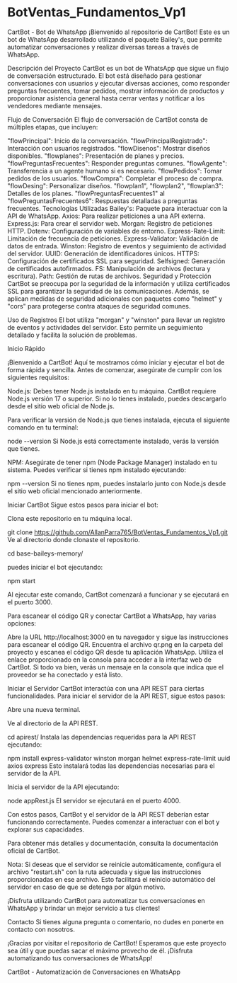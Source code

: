 # BotVentas_Fundamentos_Vp1

CartBot - Bot de WhatsApp
¡Bienvenido al repositorio de CartBot! Este es un bot de WhatsApp desarrollado utilizando el paquete Bailey's, que permite automatizar conversaciones y realizar diversas tareas a través de WhatsApp.

Descripción del Proyecto
CartBot es un bot de WhatsApp que sigue un flujo de conversación estructurado. El bot está diseñado para gestionar conversaciones con usuarios y ejecutar diversas acciones, como responder preguntas frecuentes, tomar pedidos, mostrar información de productos y proporcionar asistencia general hasta cerrar ventas y notificar a los vendedores mediante mensajes.

Flujo de Conversación
El flujo de conversación de CartBot consta de múltiples etapas, que incluyen:

"flowPrincipal": Inicio de la conversación.
"flowPrincipalRegistrado": Interacción con usuarios registrados.
"flowDisenos": Mostrar diseños disponibles.
"flowplanes": Presentación de planes y precios.
"flowPreguntasFrecuentes": Responder preguntas comunes.
"flowAgente": Transferencia a un agente humano si es necesario.
"flowPedidos": Tomar pedidos de los usuarios.
"flowCompra": Completar el proceso de compra.
"flowDesing": Personalizar diseños.
"flowplan1", "flowplan2", "flowplan3": Detalles de los planes.
"flowPreguntasFrecuentes1" al "flowPreguntasFrecuentes6": Respuestas detalladas a preguntas frecuentes.
Tecnologías Utilizadas
Bailey's: Paquete para interactuar con la API de WhatsApp.
Axios: Para realizar peticiones a una API externa.
Express.js: Para crear el servidor web.
Morgan: Registro de peticiones HTTP.
Dotenv: Configuración de variables de entorno.
Express-Rate-Limit: Limitación de frecuencia de peticiones.
Express-Validator: Validación de datos de entrada.
Winston: Registro de eventos y seguimiento de actividad del servidor.
UUID: Generación de identificadores únicos.
HTTPS: Configuración de certificados SSL para seguridad.
Selfsigned: Generación de certificados autofirmados.
FS: Manipulación de archivos (lectura y escritura).
Path: Gestión de rutas de archivos.
Seguridad y Protección
CartBot se preocupa por la seguridad de la información y utiliza certificados SSL para garantizar la seguridad de las comunicaciones. Además, se aplican medidas de seguridad adicionales con paquetes como "helmet" y "cors" para protegerse contra ataques de seguridad comunes.

Uso de Registros
El bot utiliza "morgan" y "winston" para llevar un registro de eventos y actividades del servidor. Esto permite un seguimiento detallado y facilita la solución de problemas.


Inicio Rápido

¡Bienvenido a CartBot! Aquí te mostramos cómo iniciar y ejecutar el bot de forma rápida y sencilla. Antes de comenzar, asegúrate de cumplir con los siguientes requisitos:

Node.js: Debes tener Node.js instalado en tu máquina. CartBot requiere Node.js versión 17 o superior. Si no lo tienes instalado, puedes descargarlo desde el sitio web oficial de Node.js.

Para verificar la versión de Node.js que tienes instalada, ejecuta el siguiente comando en tu terminal:


node --version
Si Node.js está correctamente instalado, verás la versión que tienes.

NPM: Asegúrate de tener npm (Node Package Manager) instalado en tu sistema. Puedes verificar si tienes npm instalado ejecutando:


npm --version
Si no tienes npm, puedes instalarlo junto con Node.js desde el sitio web oficial mencionado anteriormente.

Iniciar CartBot
Sigue estos pasos para iniciar el bot:

Clona este repositorio en tu máquina local.


git clone <https://github.com/AllanParra765/BotVentas_Fundamentos_Vp1.git>
Ve al directorio donde clonaste el repositorio.


cd base-baileys-memory/

puedes iniciar el bot ejecutando:


npm start

Al ejecutar este comando, CartBot comenzará a funcionar y se ejecutará en el puerto 3000.

Para escanear el código QR y conectar CartBot a WhatsApp, hay varias opciones:

Abre la URL http://localhost:3000 en tu navegador y sigue las instrucciones para escanear el código QR.
Encuentra el archivo qr.png en la carpeta del proyecto y escanea el código QR desde tu aplicación WhatsApp.
Utiliza el enlace proporcionado en la consola para acceder a la interfaz web de CartBot.
Si todo va bien, verás un mensaje en la consola que indica que el proveedor se ha conectado y está listo.

Iniciar el Servidor
CartBot interactúa con una API REST para ciertas funcionalidades. Para iniciar el servidor de la API REST, sigue estos pasos:

Abre una nueva terminal.

Ve al directorio de la API REST.


cd apirest/
Instala las dependencias requeridas para la API REST ejecutando:


npm install express-validator winston morgan helmet express-rate-limit uuid axios express
Esto instalará todas las dependencias necesarias para el servidor de la API.

Inicia el servidor de la API ejecutando:


node appRest.js
El servidor se ejecutará en el puerto 4000.

Con estos pasos, CartBot y el servidor de la API REST deberían estar funcionando correctamente. Puedes comenzar a interactuar con el bot y explorar sus capacidades.

Para obtener más detalles y documentación, consulta la documentación oficial de CartBot.

Nota: Si deseas que el servidor se reinicie automáticamente, configura el archivo "restart.sh" con la ruta adecuada y sigue las instrucciones proporcionadas en ese archivo. Esto facilitará el reinicio automático del servidor en caso de que se detenga por algún motivo.

¡Disfruta utilizando CartBot para automatizar tus conversaciones en WhatsApp y brindar un mejor servicio a tus clientes!

Contacto
Si tienes alguna pregunta o comentario, no dudes en ponerte en contacto con nosotros.

¡Gracias por visitar el repositorio de CartBot! Esperamos que este proyecto sea útil y que puedas sacar el máximo provecho de él. ¡Disfruta automatizando tus conversaciones de WhatsApp!

CartBot - Automatización de Conversaciones en WhatsApp